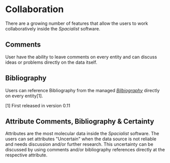 # Collaboration

There are a growing number of features that allow the users to work collaboratively inside the _Spacialist_ software.

## Comments

User have the ability to leave comments on every entity and can discuss ideas or problems directly on the data itself.


## Bibliography

Users can reference Bibliography from the managed [_Bilbiography_](./bibliography.md) directly on every entity[1].

[1]  First released in version 0.11


## Attribute Comments, Bibliography & Certainty 

Attributes are the most molecular data inside the _Spacialist_ software. The users can set attributes "Uncertain" when the data source is not reliable and needs discussion and/or further research. This uncertainty can be discussed by using comments and/or bibliography references directly at the respective attribute.